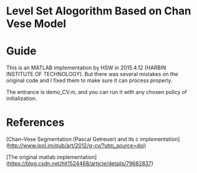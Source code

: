 # Level Set Alogorithm Based on Chan Vese Model
# Guide
This is an MATLAB implementation by HSW in 2015.4.12 (HARBIN INSTITUTE OF TECHNOLOGY). But there was several mistakes on the original code and I fixed them to make sure it can process properly.

The entrance is demo_CV.m, and you can run it with any chosen policy of initialization.
# References
[Chan–Vese Segmentation (Pascal Getreuer) and its c implementation]
(http://www.ipol.im/pub/art/2012/g-cv/?utm_source=doi)

[The original matlab implementation]
(https://blog.csdn.net/hit1524468/article/details/79682837)
